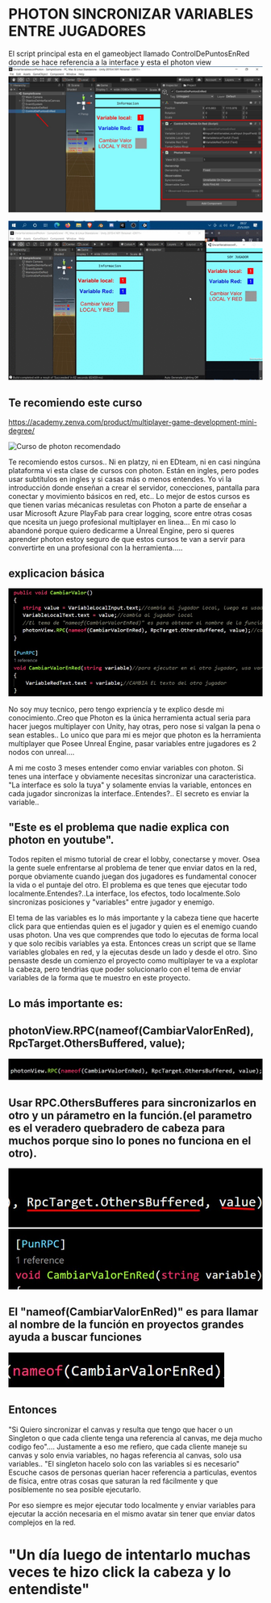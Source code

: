 # PHOTON SINCRONIZAR VARIABLES ENTRE JUGADORES

El script principal esta en el gameobject llamado ControlDePuntosEnRed donde se hace referencia a la interface y esta el photon view
![VariablesYTextos](https://github.com/kone9/PhotonEnviarVariablesEntreJugadores/blob/main/interfaceUnity.jpg)

![VariablesYTextosGIF](https://github.com/kone9/PhotonEnviarVariablesEntreJugadores/blob/main/photonSincronizarVariables.gif)





## Te recomiendo este curso
https://academy.zenva.com/product/multiplayer-game-development-mini-degree/
 
 ![Curso de photon recomendado](https://github.com/kone9/PhotonEnviarVariablesEntreJugadores/blob/main/curso%20de%20photon.gif)

 Te recomiendo estos cursos.. Ni en platzy, ni en EDteam, ni en casi ningúna plataforma vi esta clase de cursos con photon. Están en ingles, pero podes usar subtítulos en ingles y si casas más o menos entendes. Yo vi la introducción donde enseñan a crear el servidor, conecciones, pantalla para conectar y movimiento básicos en red, etc.. Lo mejor de estos cursos es que tienen varias mécanicas resuletas con Photon a parte de enseñar a usar Microsoft Azure PlayFab para crear logging, score entre otras cosas que ncesita un juego profesional multiplayer en linea... En mi caso lo abandoné porque quiero dedicarme a Unreal Engine, pero si queres aprender photon estoy seguro de que estos cursos te van a servir para convertirte en una profesional con la herramienta.....




## explicacion básica
 ![Curso de photon recomendado](https://github.com/kone9/PhotonEnviarVariablesEntreJugadores/blob/main/codigo%20principal.jpg)

No soy muy tecnico, pero tengo expriencía y te explico desde mi conocimiento..Creo que Photon es la única herramienta actual seria para hacer juegos multiplayer con Unity, hay otras, pero nose si valgan la pena o sean estables.. Lo unico que para mi es mejor que photon es la herramienta multiplayer que Posee Unreal Engine, pasar variables entre jugadores es 2 nodos con unreal....

A mi me costo 3 meses entender como enviar variables con photon.
Si tenes una interface y obviamente necesitas sincronizar una caracteristica. "La interface es solo la tuya" y solamente envias la variable, entonces en cada jugador sincronizas la interface..Entendes?.. El secreto es enviar la variable.. 

## "Este es el problema que nadie explica con photon en youtube".
 Todos repiten el mismo tutorial de crear el lobby, conectarse y mover. Osea la gente suele enfrentarse al problema de tener que enviar datos en la red, porque obviamente cuando juegan dos jugadores es fundamental conocer la vida o el puntaje del otro. El problema es que tenes que ejecutar todo localmente.Entendes?..La interface, los efectos, todo localmente.Solo sincronizas posiciones y "variables" entre jugador y enemigo.
 
 El tema de las variables es lo más importante y la cabeza tiene que hacerte click para que entiendas quien es el jugador y quien es el enemigo cuando usas photon. Una ves que comprendes que todo lo ejecutas de forma local y que solo recibis variables ya esta. Entonces creas un script que se llame variables globales en red, y la ejecutas desde un lado y desde el otro. Sino pensaste desde un comienzo el proyecto como multiplayer te va a explotar la cabeza, pero tendrias que poder solucionarlo con el tema de enviar variables de la forma que te muestro en este proyecto.


## Lo más importante es:
## photonView.RPC(nameof(CambiarValorEnRed), RpcTarget.OthersBuffered, value);
![Curso de photon recomendado](https://github.com/kone9/PhotonEnviarVariablesEntreJugadores/blob/main/photonView.RPC.jpg)

## Usar RPC.OthersBufferes para sincronizarlos en otro y un párametro en la función.(el parametro es el veradero quebradero de cabeza para muchos porque sino lo pones no funciona en el otro).
![Curso de photon recomendado](https://github.com/kone9/PhotonEnviarVariablesEntreJugadores/blob/main/Parametros%20necesarios%20para%20ejecutar%20en%20otro.jpg)
![Curso de photon recomendado](https://github.com/kone9/PhotonEnviarVariablesEntreJugadores/blob/main/funcionLlamada.jpg)


## El "nameof(CambiarValorEnRed)" es para llamar al nombre de la función en proyectos grandes ayuda a buscar funciones
![Curso de photon recomendado](https://github.com/kone9/PhotonEnviarVariablesEntreJugadores/blob/main/nameOf.jpg)


## Entonces

"Si Quiero sincronizar el canvas y resulta que tengo que hacer o un Singleton o que cada cliente tenga una referencia al canvas, me deja mucho codigo feo"....
Justamente a eso me refiero, que cada cliente maneje su canvas y solo envia variables, no hagas referencia al canvas, solo usa variables.. "El singleton hacelo solo con las variables si es necesario"
Escuche casos de personas querian hacer referencia a particulas, eventos de física, entre otras cosas que
saturan la red fácilmente y que posiblemente no sea posible ejecutarlo.

 Por eso siempre es mejor ejecutar todo localmente y enviar variables para ejecutar la acción necesaria en el mismo avatar sin tener que enviar datos complejos en la red.

# "Un día luego de intentarlo muchas veces te hizo click la cabeza y lo entendiste"